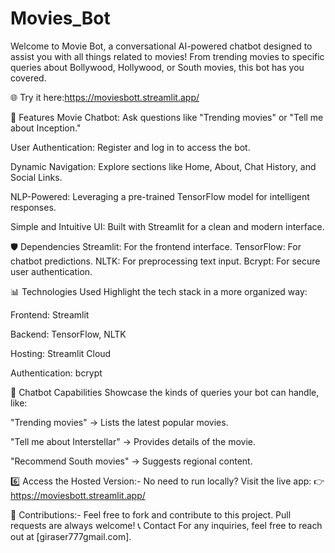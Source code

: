 # Movies_Bot
Welcome to Movie Bot, a conversational AI-powered chatbot designed to assist you with all things related to movies! From trending movies to specific queries about Bollywood, Hollywood, or South movies, this bot has you covered.

🌐 Try it here:https://moviesbott.streamlit.app/

🚀 Features Movie Chatbot: Ask questions like "Trending movies" or "Tell me about Inception."

User Authentication: Register and log in to access the bot.

Dynamic Navigation: Explore sections like Home, About, Chat History, and Social Links.

NLP-Powered: Leveraging a pre-trained TensorFlow model for intelligent responses.

Simple and Intuitive UI: Built with Streamlit for a clean and modern interface.

🛡️ Dependencies Streamlit: For the frontend interface. TensorFlow: For chatbot predictions. NLTK: For preprocessing text input. Bcrypt: For secure user authentication.

📊 Technologies Used Highlight the tech stack in a more organized way:

Frontend: Streamlit

Backend: TensorFlow, NLTK

Hosting: Streamlit Cloud

Authentication: bcrypt

🤖 Chatbot Capabilities Showcase the kinds of queries your bot can handle, like:

"Trending movies" → Lists the latest popular movies.

"Tell me about Interstellar" → Provides details of the movie.

"Recommend South movies" → Suggests regional content.

6️⃣ Access the Hosted Version:- No need to run locally? Visit the live app: 👉 https://moviesbott.streamlit.app/

🤝 Contributions:- Feel free to fork and contribute to this project. Pull requests are always welcome!
📞 Contact For any inquiries, feel free to reach out at [giraser777gmail.com].
